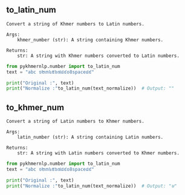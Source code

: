 ## to_latin_num

    Convert a string of Khmer numbers to Latin numbers.

    Args:
        khmer_number (str): A string containing Khmer numbers.

    Returns:
        str: A string with Khmer numbers converted to Latin numbers.

```python
from pykhmernlp.number import to_latin_num
text = "abc ១២៣៤៥៦៧៨៩០8space៨៩"

print("Original :", text)
print("Normalize :"to_latin_num(text_normalize))  # Output: ""
```


## to_khmer_num

    Convert a string of Latin numbers to Khmer numbers.

    Args:
        latin_number (str): A string containing Latin numbers.

    Returns:
        str: A string with Latin numbers converted to Khmer numbers.

```python
from pykhmernlp.number import to_latin_num
text = "abc ១២៣៤៥៦៧៨៩០8space៨៩"

print("Original :", text)
print("Normalize :"to_latin_num(text_normalize))  # Output: "ម"
```